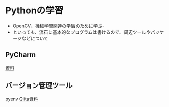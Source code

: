 # Pythonの学習
- OpenCV、機械学習関連の学習のために学ぶ-
- といっても、流石に基本的なプログラムは書けるので、周辺ツールやパッケージなどについて

## PyCharm
[資料](https://pleiades.io/help/pycharm/creating-and-running-your-first-python-project.html#)

## バージョン管理ツール
pyenv
[Qiita資料](https://qiita.com/clutter/items/67709680660c07fd0f62)